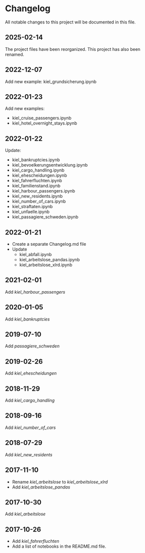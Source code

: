 # Changelog

All notable changes to this project will be documented in this file.

## 2025-02-14

The project files have been reorganized. This project has also been renamed.

## 2022-12-07

Add new example: kiel_grundsicherung.ipynb

## 2022-01-23

Add new examples:

- kiel_cruise_passengers.ipynb
- kiel_hotel_overnight_stays.ipynb

## 2022-01-22

Update:

- kiel_bankruptcies.ipynb
- kiel_bevoelkerungsentwicklung.ipynb
- kiel_cargo_handling.ipynb
- kiel_ehescheidungen.ipynb
- kiel_fahrerfluchten.ipynb
- kiel_familienstand.ipynb
- kiel_harbour_passengers.ipynb
- kiel_new_residents.ipynb
- kiel_number_of_cars.ipynb
- kiel_straftaten.ipynb
- kiel_unfaelle.ipynb
- kiel_passagiere_schweden.ipynb

## 2022-01-21

- Create a separate Changelog.md file
- Update
  - kiel_abfall.ipynb
  - kiel_arbeitslose_pandas.ipynb
  - kiel_arbeitslose_xlrd.ipynb

## 2021-02-01

Add *kiel_harbour_passengers*

## 2020-01-05

Add *kiel_bankruptcies*

## 2019-07-10

Add *passagiere_schweden*

## 2019-02-26

Add *kiel_ehescheidungen*

## 2018-11-29

Add *kiel_cargo_handling*

## 2018-09-16

Add *kiel_number_of_cars*

## 2018-07-29

Add *kiel_new_residents*

## 2017-11-10

- Rename *kiel_arbeitslose* to *kiel_arbeitslose_xlrd*
- Add *kiel_arbeitslose_pandas*

## 2017-10-30

Add *kiel_arbeitslose*

## 2017-10-26

- Add *kiel_fahrerfluchten*
- Add a list of notebooks in the README.md file.
